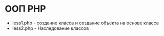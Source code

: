 # ООП PHP

* less1.php - создание класса и создание объекта на основе класса
* less2.php - Наследование классов